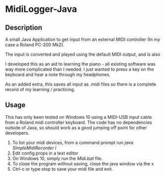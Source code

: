 # MidiLogger-Java

## Description

A small Java Application to get input from an external MIDI controller (In my case a Roland PC-200 Mk2).

The input is converted and played using the default MIDI output, and is also 

I developed this as an aid to learning the piano - all existing software was way more complicated than I needed. I just wanted to press a key on the keyboard and hear a note through my headphones.

As an added extra, this saves all input as .midi files so there is a complete record of my learning / practicing.

## Usage
This has only been tested on Windows 10 using a MIDI-USB input cable from a Roland midi controller keyboard. 
The code has no dependencies outside of Java, so should work as a good jumping off point for other developers.


1. To list your midi devices, from a command prompt run _java SimpleMidiRecorder l_
2. Edit config.props in a text editor
3. On Windows 10, simply run the _Midi.bat_ file.
4. To close the program without saving, close the java window via the x
5. Ctrl-c or type stop <Enter> to save your midi file and exit.

